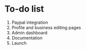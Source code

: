 # To-do list

1. Paypal integration
2. Profile and business editing pages
3. Admin dashboard
4. Documentation
5. Launch

